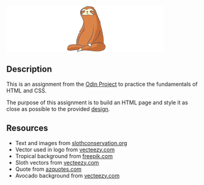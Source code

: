 ![Logo](images/sloth-time-logo.svg)

## Description

This is an assignment from the [Odin Project](https://www.theodinproject.com/paths/foundations/courses/foundations/lessons/landing-page) to practice the fundamentals of HTML and CSS.

The purpose of this assignment is to build an HTML page and style it as close as possible to the provided [design](https://cdn.statically.io/gh/TheOdinProject/curriculum/main/foundations/html_css/project/odin-project.png).

## Resources

*   Text and images from [slothconservation.org](https://slothconservation.org)
*   Vector used in logo from [vecteezy.com](https://www.vecteezy.com/vector-art/210862-sloth-vector)
*   Tropical background from [freepik.com](https://www.freepik.com/free-vector/hand-drawn-tropical-leaves-background_13840094.htm)
*   Sloth vectors from [vecteezy.com](https://www.vecteezy.com/vector-art/210861-hand-drawn-sloth-vector)
*   Quote from [azquotes.com](https://www.azquotes.com/quotes/topics/sloth.html)
*   Avocado background from [vecteezy.com](https://www.vecteezy.com/vector-art/5073990-green-avocado-pattern-seamless-background)